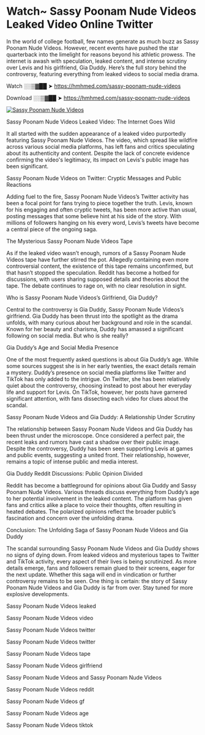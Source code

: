 # Watch~ Sassy Poonam Nude Videos Leaked Video Online Twitter

In the world of college football, few names generate as much buzz as Sassy Poonam Nude Videos. However, recent events have pushed the star quarterback into the limelight for reasons beyond his athletic prowess. The internet is awash with speculation, leaked content, and intense scrutiny over Levis and his girlfriend, Gia Duddy. Here’s the full story behind the controversy, featuring everything from leaked videos to social media drama.

Watch ░░▒▓██ ➤ https://hmhmed.com/sassy-poonam-nude-videos

Download ░░▒▓██ ➤ https://hmhmed.com/sassy-poonam-nude-videos

[![Sassy Poonam Nude Videos](https://i.imgur.com/dJHk4Zq.gif)](https://hmhmed.com/sassy-poonam-nude-videos)

Sassy Poonam Nude Videos Leaked Video: The Internet Goes Wild

It all started with the sudden appearance of a leaked video purportedly featuring Sassy Poonam Nude Videos. The video, which spread like wildfire across various social media platforms, has left fans and critics speculating about its authenticity and content. Despite the lack of concrete evidence confirming the video's legitimacy, its impact on Levis's public image has been significant.

Sassy Poonam Nude Videos on Twitter: Cryptic Messages and Public Reactions

Adding fuel to the fire, Sassy Poonam Nude Videos’s Twitter activity has been a focal point for fans trying to piece together the truth. Levis, known for his engaging and often cryptic tweets, has been more active than usual, posting messages that some believe hint at his side of the story. With millions of followers hanging on his every word, Levis’s tweets have become a central piece of the ongoing saga.

The Mysterious Sassy Poonam Nude Videos Tape

As if the leaked video wasn’t enough, rumors of a Sassy Poonam Nude Videos tape have further stirred the pot. Allegedly containing even more controversial content, the existence of this tape remains unconfirmed, but that hasn’t stopped the speculation. Reddit has become a hotbed for discussions, with users sharing supposed details and theories about the tape. The debate continues to rage on, with no clear resolution in sight.

Who is Sassy Poonam Nude Videos’s Girlfriend, Gia Duddy?

Central to the controversy is Gia Duddy, Sassy Poonam Nude Videos’s girlfriend. Gia Duddy has been thrust into the spotlight as the drama unfolds, with many curious about her background and role in the scandal. Known for her beauty and charisma, Duddy has amassed a significant following on social media. But who is she really?

Gia Duddy’s Age and Social Media Presence

One of the most frequently asked questions is about Gia Duddy’s age. While some sources suggest she is in her early twenties, the exact details remain a mystery. Duddy’s presence on social media platforms like Twitter and TikTok has only added to the intrigue. On Twitter, she has been relatively quiet about the controversy, choosing instead to post about her everyday life and support for Levis. On TikTok, however, her posts have garnered significant attention, with fans dissecting each video for clues about the scandal.

Sassy Poonam Nude Videos and Gia Duddy: A Relationship Under Scrutiny

The relationship between Sassy Poonam Nude Videos and Gia Duddy has been thrust under the microscope. Once considered a perfect pair, the recent leaks and rumors have cast a shadow over their public image. Despite the controversy, Duddy has been seen supporting Levis at games and public events, suggesting a united front. Their relationship, however, remains a topic of intense public and media interest.

Gia Duddy Reddit Discussions: Public Opinion Divided

Reddit has become a battleground for opinions about Gia Duddy and Sassy Poonam Nude Videos. Various threads discuss everything from Duddy’s age to her potential involvement in the leaked content. The platform has given fans and critics alike a place to voice their thoughts, often resulting in heated debates. The polarized opinions reflect the broader public’s fascination and concern over the unfolding drama.

Conclusion: The Unfolding Saga of Sassy Poonam Nude Videos and Gia Duddy

The scandal surrounding Sassy Poonam Nude Videos and Gia Duddy shows no signs of dying down. From leaked videos and mysterious tapes to Twitter and TikTok activity, every aspect of their lives is being scrutinized. As more details emerge, fans and followers remain glued to their screens, eager for the next update. Whether this saga will end in vindication or further controversy remains to be seen. One thing is certain: the story of Sassy Poonam Nude Videos and Gia Duddy is far from over. Stay tuned for more explosive developments.

Sassy Poonam Nude Videos leaked

Sassy Poonam Nude Videos video

Sassy Poonam Nude Videos twitter

Sassy Poonam Nude Videos twitter

Sassy Poonam Nude Videos tape

Sassy Poonam Nude Videos girlfriend

Sassy Poonam Nude Videos and Sassy Poonam Nude Videos

Sassy Poonam Nude Videos reddit

Sassy Poonam Nude Videos gf

Sassy Poonam Nude Videos age

Sassy Poonam Nude Videos tiktok